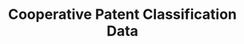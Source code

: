 ---
layout: default
bigquery: https://console.cloud.google.com/bigquery?p=patents-public-data&d=cpc&page=dataset
citation: '“Cooperative Patent Classification” by the EPO and USPTO, for public use. '
contributors: EPO, USPTO
cost: None
description: Cooperative Patent Classification Data contains the scheme and definitions
  of the Cooperative Patent Classification system for classifying patent documents.
  The CPC is the result of a partnership between the EPO and the USPTO in their joint
  effort to develop a common, internationally compatible classification system for
  technical documents, in particular patent publications, which will be used by both
  offices in the patent granting process
documentation: https://www.cooperativepatentclassification.org/cpcSchemeAndDefinitions
last_edit: Mon, 04 Apr 2022 19:07:06 GMT
location: https://www.cooperativepatentclassification.org/index
maintained_by: USPTO, EPO
schema_fields: '[''synonyms'', ''status'', ''level'', ''parents'', ''glossary'', ''residual_references'',
  ''limiting_references'', ''informative_references'', ''definition'', ''applicationReferences'',
  ''symbol'', ''informativeReferences'', ''residualReferences'', ''application_references'',
  ''date_revised'', ''titleFull'', ''breakdown_code'', ''dateRevised'', ''child_groups'',
  ''ipc_concordant'', ''titlePart'', ''title_part'', ''additional_only'', ''children'',
  ''childGroups'', ''sizeCache'', ''notAllocatable'', ''ipcConcordant'', ''title_full'',
  ''limitingReferences'', ''breakdownCode'', ''not_allocatable'']'
shortname: cooperative_patent_classification
tags:
- patents
- science
title: Cooperative Patent Classification Data
uuid: 984374a7-16e9-4b35-9445-458daceb01bf
---